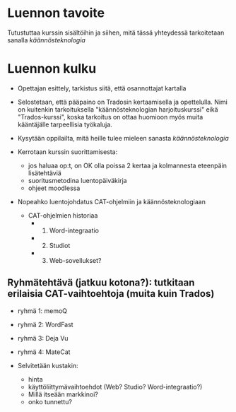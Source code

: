 Luennon tavoite
===============

Tutustuttaa kurssin sisältöihin ja siihen, mitä tässä yhteydessä tarkoitetaan sanalla *käännösteknologia*

Luennon kulku
=============


- Opettajan esittely, tarkistus siitä, että osannottajat kartalla

- Selostetaan, että pääpaino on Tradosin kertaamisella ja opettelulla. Nimi on
  kuitenkin tarkoituksella "käännösteknologian harjoituskurssi" eikä
  "Trados-kurssi", koska tarkoitus on ottaa huomioon myös muita kääntäjälle
  tarpeellisia työkaluja. 

- Kysytään oppilailta, mitä heille tulee mieleen sanasta *käännösteknologia*

- Kerrotaan kurssin suorittamisesta: 
    - jos haluaa op:t, on OK olla poissa 2 kertaa ja kolmannesta eteenpäin lisätehtäviä
    - suoritusmetodina luentopäiväkirja
    - ohjeet moodlessa

- Nopeahko luentojohdatus CAT-ohjelmiin ja käännösteknologiaan
    - CAT-ohjelmien historiaa
        - 1. Word-integraatio
        - 2. Studiot
        - 3. Web-sovellukset?

Ryhmätehtävä (jatkuu kotona?): tutkitaan erilaisia CAT-vaihtoehtoja (muita kuin Trados)
---------------------------------------------------------------------------------------

- ryhmä 1: memoQ
- ryhmä 2: WordFast
- ryhmä 3: Deja Vu
- ryhmä 4: MateCat

- Selvitetään kustakin:
    - hinta
    - käyttöliittymävaihtoehdot (Web? Studio? Word-integraatio?)
    - Millä itseään markkinoi?
    - onko tunnettu?

